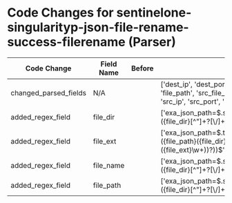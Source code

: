 # Code Changes for sentinelone-singularityp-json-file-rename-success-filerename (Parser)

| Code Change | Field Name | Before | After |
|-------------|------------|--------|-------|
| changed_parsed_fields | N/A |  | ['dest_ip', 'dest_port', 'domain', 'file_dir', 'file_ext', 'file_name', 'file_path', 'src_file_dir', 'src_file_ext', 'src_file_name', 'src_file_path', 'src_ip', 'src_port', 'user'] |
| added_regex_field | file_dir |  | ['exa_json_path=$.sourceProcessInfo.filePath,exa_regex=^(({file_path}({file_dir}[^"]+?[\\\/]+)({file_name}[^"\\\/]+(\.([a-zA-Z]+))))|({=file_dir}[^"]+))', 'exa_json_path=$.targetProcessInfo.tgtFilePath,exa_regex=({file_path}({file_dir}[^"]+[\\\/]+)?({file_name}[^\\\/"]+?(\.({file_ext}\w+))?))$'] |
| added_regex_field | file_ext |  | ['exa_json_path=$.targetProcessInfo.tgtFilePath,exa_regex=({file_path}({file_dir}[^"]+[\\\/]+)?({file_name}[^\\\/"]+?(\.({file_ext}\w+))?))$'] |
| added_regex_field | file_name |  | ['exa_json_path=$.sourceProcessInfo.filePath,exa_regex=^(({file_path}({file_dir}[^"]+?[\\\/]+)({file_name}[^"\\\/]+(\.([a-zA-Z]+))))|({=file_dir}[^"]+))', 'exa_json_path=$.targetProcessInfo.tgtFilePath,exa_regex=({file_path}({file_dir}[^"]+[\\\/]+)?({file_name}[^\\\/"]+?(\.({file_ext}\w+))?))$'] |
| added_regex_field | file_path |  | ['exa_json_path=$.sourceProcessInfo.filePath,exa_regex=^(({file_path}({file_dir}[^"]+?[\\\/]+)({file_name}[^"\\\/]+(\.([a-zA-Z]+))))|({=file_dir}[^"]+))', 'exa_json_path=$.targetProcessInfo.tgtFilePath,exa_regex=({file_path}({file_dir}[^"]+[\\\/]+)?({file_name}[^\\\/"]+?(\.({file_ext}\w+))?))$'] |